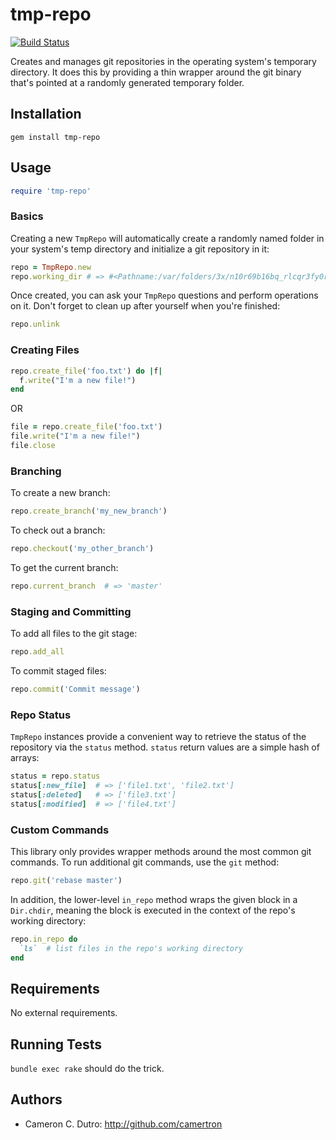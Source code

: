 tmp-repo
========

[![Build Status](https://travis-ci.org/camertron/tmp-repo.svg?branch=master)](http://travis-ci.org/camertron/tmp-repo)

Creates and manages git repositories in the operating system's temporary directory. It does this by providing a thin wrapper around the git binary that's pointed at a randomly generated temporary folder.

## Installation

`gem install tmp-repo`

## Usage

```ruby
require 'tmp-repo'
```

### Basics

Creating a new `TmpRepo` will automatically create a randomly named folder in your system's temp directory and initialize a git repository in it:

```ruby
repo = TmpRepo.new
repo.working_dir # => #<Pathname:/var/folders/3x/n10r69b16bq_rlcqr3fy0rwc0000gn/T/b068487773901ffe23e66a8259711fa1>
```

Once created, you can ask your `TmpRepo` questions and perform operations on it. Don't forget to clean up after yourself when you're finished:

```ruby
repo.unlink
```

### Creating Files

```ruby
repo.create_file('foo.txt') do |f|
  f.write("I'm a new file!")
end
```

OR

```ruby
file = repo.create_file('foo.txt')
file.write("I'm a new file!")
file.close
```

### Branching

To create a new branch:

```ruby
repo.create_branch('my_new_branch')
```

To check out a branch:

```ruby
repo.checkout('my_other_branch')
```

To get the current branch:

```ruby
repo.current_branch  # => 'master'
```

### Staging and Committing

To add all files to the git stage:

```ruby
repo.add_all
```

To commit staged files:

```ruby
repo.commit('Commit message')
```

### Repo Status

`TmpRepo` instances provide a convenient way to retrieve the status of the repository via the `status` method. `status` return values are a simple hash of arrays:

```ruby
status = repo.status
status[:new_file]  # => ['file1.txt', 'file2.txt']
status[:deleted]   # => ['file3.txt']
status[:modified]  # => ['file4.txt']
```

### Custom Commands

This library only provides wrapper methods around the most common git commands. To run additional git commands, use the `git` method:

```ruby
repo.git('rebase master')
```

In addition, the lower-level `in_repo` method wraps the given block in a `Dir.chdir`, meaning the block is executed in the context of the repo's working directory:

```ruby
repo.in_repo do
  `ls`  # list files in the repo's working directory
end
```

## Requirements

No external requirements.

## Running Tests

`bundle exec rake` should do the trick.

## Authors

* Cameron C. Dutro: http://github.com/camertron
